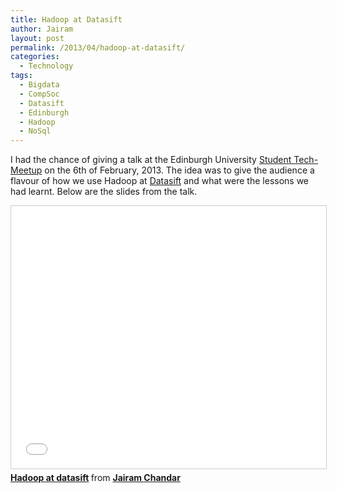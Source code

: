 ```yaml
---
title: Hadoop at Datasift
author: Jairam
layout: post
permalink: /2013/04/hadoop-at-datasift/
categories:
  - Technology
tags:
  - Bigdata
  - CompSoc
  - Datasift
  - Edinburgh
  - Hadoop
  - NoSql
---
```

I had the chance of giving a talk at the Edinburgh University [Student Tech-Meetup](https://comp-soc.com/compsoc/page/home) on the 6th of February, 2013. The idea was to give the audience a flavour of how we use Hadoop at [Datasift](https://datasift.com) and what were the lessons we had learnt. Below are the slides from the talk.

<iframe src="//www.slideshare.net/slideshow/embed_code/key/EVQI87lmoPm9Fp" width="510" height="420" frameborder="0" marginwidth="0" marginheight="0" scrolling="no" style="border:1px solid #CCC; border-width:1px; margin-bottom:5px; max-width: 100%;" allowfullscreen> </iframe> <div style="margin-bottom:5px"> <strong> <a href="//www.slideshare.net/jairamc/hadoop-at-datasift-18303924" title="Hadoop at datasift">Hadoop at datasift</a> </strong> from <strong><a href="//www.slideshare.net/jairamc">Jairam Chandar</a></strong> </div>
